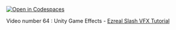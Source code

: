 [![Open in Codespaces](https://classroom.github.com/assets/launch-codespace-2972f46106e565e64193e422d61a12cf1da4916b45550586e14ef0a7c637dd04.svg)](https://classroom.github.com/open-in-codespaces?assignment_repo_id=16523266)


Video number 64 : Unity Game Effects - [Ezreal Slash VFX Tutorial](https://youtu.be/QvIbNlWZSsQ?si=WjnFwNXVbeTtXnDD)
